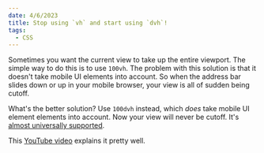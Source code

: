```yaml
---
date: 4/6/2023
title: Stop using `vh` and start using `dvh`!
tags:
  - CSS
---
```


Sometimes you want the current view to take up the entire viewport. The simple way to do this is to use `100vh`. The problem with this solution is that it doesn't take mobile UI elements into account. So when the address bar slides down or up in your mobile browser, your view is all of sudden being cutoff.

What's the better solution? Use `100dvh` instead, which _does_ take mobile UI element elements into account. Now your view will never be cutoff. It's <a href="https://caniuse.com/?search=dvh" target="_blank" rel="noopener noreferrer">almost universally supported</a>.

This <a href="https://www.youtube.com/watch?v=iOKPupWYGgs" target="_blank" rel="noopener noreferrer">YouTube video</a> explains it pretty well.
